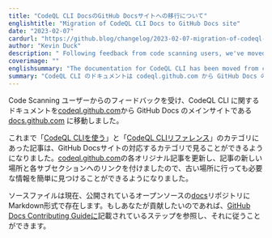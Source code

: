 ```yaml
---
title: "CodeQL CLI DocsのGitHub Docsサイトへの移行について"
englishtitle: "Migration of CodeQL CLI Docs to GitHub Docs site"
date: "2023-02-07"
cardurl: "https://github.blog/changelog/2023-02-07-migration-of-codeql-cli-docs-to-github-docs-site"
author: "Kevin Duck"
description: " Following feedback from code scanning users, we've moved documentation about the CodeQL CLI from codeql.github.com to docs.github.com , the main GitHub Docs site.  You can now find all the articles that were previously under the "Using the CodeQL CLI " and "CodeQL CLI reference " categories in corresponding categories on the GitHub Docs site. We've updated each of the original articles on codeql.github.com with links to the new location of the article and to each subsection, so that if you go to the old location you can easily find the information you need.  The source files now exist in Markdown format in the public, open-source docs repository. If you would like to contribute, you can consult and follow the steps listed in the GitHub Docs contributing guide .  "
coverimage: ""
englishsummary: "The documentation for CodeQL CLI has been moved from codeql.github.com to docs.github.com, the main GitHub Docs site. The articles have been updated with links to the new location and the source files are in Markdown format in the public, open-source docs repository. Contributors can follow the steps listed in the GitHub Docs contributing guide."
summary: "CodeQL CLI のドキュメントは codeql.github.com から GitHub Docs のメインサイトである docs.github.com に移動されました。記事は新しい場所へのリンクで更新され、ソースファイルは公開されたオープンソースの docs リポジトリに Markdown 形式で置かれています。貢献者はGitHub Docs貢献ガイドに記載されている手順で行うことができます。"
---
```


<p>Code Scanning ユーザーからのフィードバックを受け、CodeQL CLI に関するドキュメントを<a href="https://codeql.github.com/docs/codeql-cli/">codeql.github.com</a>から GitHub Docs のメインサイトである<a href="https://docs.github.com/en/code-security/codeql-cli">docs.github.com</a> に移動しました。</p>
<p>これまで「<a href="https://codeql.github.com/docs/codeql-cli/using-the-codeql-cli/">CodeQL CLIを使う</a>」と「<a href="https://codeql.github.com/docs/codeql-cli/codeql-cli-reference/">CodeQL CLIリファレンス</a>」のカテゴリにあった記事は、GitHub Docsサイトの対応するカテゴリで見ることができるようになりました。<a href="https://codeql.github.com/docs/codeql-cli/">codeql.github.com</a>の各オリジナル記事を更新し、記事の新しい場所と各サブセクションへのリンクを付けましたので、古い場所に行っても必要な情報を簡単に見つけることができるようになりました。</p>
<p>ソースファイルは現在、公開されているオープンソースの<a href="https://github.com/github/docs/tree/main/content/code-security/codeql-cli">docs</a>リポジトリにMarkdown形式で存在します。もしあなたが貢献したいのであれば、<a href="https://github.com/github/docs/blob/main/CONTRIBUTING.md">GitHub Docs Contributing Guideに</a>記載されているステップを参照し、それに従うことができます。</p>


